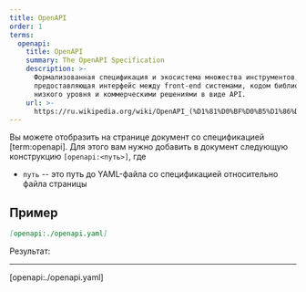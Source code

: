 ```yaml
---
title: OpenAPI
order: 1
terms:
  openapi:
    title: OpenAPI
    summary: The OpenAPI Specification
    description: >-
      Формализованная спецификация и экосистема множества инструментов,
      предоставляющая интерфейс между front-end системами, кодом библиотек
      низкого уровня и коммерческими решениями в виде API.
    url: >-
      https://ru.wikipedia.org/wiki/OpenAPI_(%D1%81%D0%BF%D0%B5%D1%86%D0%B8%D1%84%D0%B8%D0%BA%D0%B0%D1%86%D0%B8%D1%8F)
---
```


Вы можете отобразить на странице документ со спецификацией [term:openapi]. Для этого вам нужно добавить в документ следующую конструкцию `[openapi:<путь>]`, где

- `путь` -- это путь до YAML-файла со спецификацией относительно файла страницы

## Пример

```md
[openapi:./openapi.yaml]
```

Результат:

---

[openapi:./openapi.yaml]
